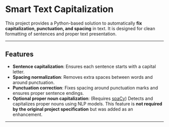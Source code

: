 # Smart Text Capitalization

This project provides a Python-based solution to automatically **fix capitalization, punctuation, and spacing** in text. It is designed for clean formatting of sentences and proper text presentation.

---

## Features

- **Sentence capitalization**: Ensures each sentence starts with a capital letter.  
- **Spacing normalization**: Removes extra spaces between words and around punctuation.  
- **Punctuation correction**: Fixes spacing around punctuation marks and ensures proper sentence endings.  
- **Optional proper noun capitalization**: (Requires [spaCy](https://spacy.io/)) Detects and capitalizes proper nouns using NLP models. This feature is **not required by the original project specification** but was added as an enhancement.

---


